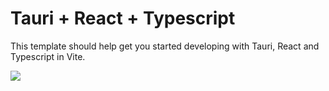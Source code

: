 # Tauri + React + Typescript

This template should help get you started developing with Tauri, React and Typescript in Vite.

[![](https://github.com/funny-nation/Funny-Nation/actions/workflows/eslint.yml/badge.svg)](https://github.com/Bindraagamjot256/CareerCompassV2/actions/workflows/eslint.yaml)
